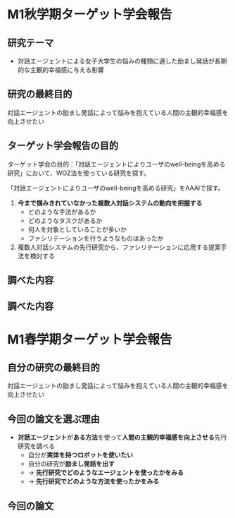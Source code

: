 # M1秋学期ターゲット学会報告
## 研究テーマ
- 対話エージェントによる女子大学生の悩みの種類に適した励まし発話が長期的な主観的幸福感に与える影響

## 研究の最終目的
対話エージェントの励まし発話によって悩みを抱えている人間の主観的幸福感を向上させたい

## ターゲット学会報告の目的
ターゲット学会の目的：「対話エージェントによりユーザのwell-beingを高める研究」において、WOZ法を使っている研究を探す。

「対話エージェントによりユーザのwell-beingを高める研究」をAAAIで探す。

1. **今まで掴みきれていなかった複数人対話システムの動向を把握する**
    - どのような手法があるか
    - どのようなタスクがあるか
    - 何人を対象としていることが多いか
    - ファシリテーションを行うようなものはあったか
2. 複数人対話システムの先行研究から、ファシリテーションに応用する提案手法を検討する


## 調べた内容
## 調べた内容

# M1春学期ターゲット学会報告

## 自分の研究の最終目的
対話エージェントの励まし発話によって悩みを抱えている人間の主観的幸福感を向上させたい

## 今回の論文を選ぶ理由
- **対話エージェント**が**ある方法**を使って**人間の主観的幸福感を向上させる**先行研究を調べる
  - 自分が**実体を持つロボットを使いたい**
  - 自分の研究が**励まし発話を出す**
  - → **先行研究でどのようなエージェントを使ったかをみる**
  - → **先行研究でどのような方法を使ったかをみる**



## 今回の論文
### 
